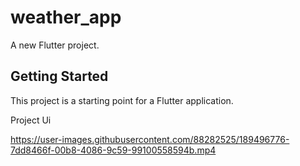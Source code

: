 # weather_app

A new Flutter project.

## Getting Started

This project is a starting point for a Flutter application.

Project Ui

https://user-images.githubusercontent.com/88282525/189496776-7dd8466f-00b8-4086-9c59-99100558594b.mp4

